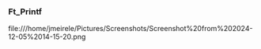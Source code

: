 ### Ft_Printf

file:///home/jmeirele/Pictures/Screenshots/Screenshot%20from%202024-12-05%2014-15-20.png
